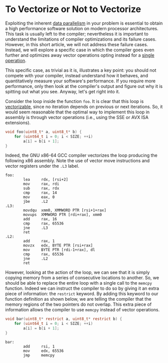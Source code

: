 # To Vectorize or Not to Vectorize

Exploiting the inherent <u>data parallelism</u> in your problem is essential to obtain a high performance software solution on modern processor architectures. This task is usually left to the compiler; nevertheless it is important to understand the limitations of compiler optimizations and its failure cases. However, in this short article, we will not address these failure cases. Instead, we will explore a specific case in which the compiler goes even further and optimizes away vector operations opting instead for a <u>single operation</u>.

This specific case, as trivial as it is, illustrates a key point: you should not compete with your compiler, instead understand how it behaves, and quantitatively measure your software's performance. If you require more performance, only then look at the compiler's output and figure out why it is spitting out what you see. Anyway, let's get right into it.

Consider the loop inside the function `foo`. It is clear that this loop is <u>vectorizable</u>, since no iteration depends on previous or next iterations. So, it would seem reasonable that the optimal way to implement this loop in assembly is through vector operations (i.e., using the SSE or AVX ISA extensions).

```c
void foo(uint8_t* a, uint8_t* b) {
	for (uint64_t i = 0; i < SIZE; ++i)
    	a[i] = b[i + 1];
}
```

Indeed, the GNU x86-64 GCC compiler vectorizes the loop producing the following x86 assembly. Note the use of vector move instructions and vector registers under the `.L3` label.

```assembly
foo:
        lea     rdx, [rsi+2]
        mov     rax, rdi
        sub     rax, rdx
        cmp     rax, 14
        mov     eax, 0
        jbe     .L2
.L3:
        movdqu  xmm0, XMMWORD PTR [rsi+1+rax]
        movups  XMMWORD PTR [rdi+rax], xmm0
        add     rax, 16
        cmp     rax, 65536
        jne     .L3
        ret
.L2:
        add     rax, 1
        movzx   edx, BYTE PTR [rsi+rax]
        mov     BYTE PTR [rdi-1+rax], dl
        cmp     rax, 65536
        jne     .L2
        ret
```

However, looking at the action of the loop, we can see that it is simply copying memory from a series of consecutive locations to another. So, we should be able to replace the entire loop with a single call to the `memcpy` function. Indeed we can instruct the compiler to do so by giving it an extra piece of information: the `restrict` keyword. By adding this keyword to our function definition as shown below, we are telling the compiler that the memory regions of the two pointers do not overlap. This extra piece of information allows the compiler to use `memcpy` instead of vector operations.

```c
void bar(uint8_t* restrict a, uint8_t* restrict b) {
	for (uint64_t i = 0; i < SIZE; ++i)
    	a[i] = b[i + 1];
}
```

```assembly
bar:
        add     rsi, 1
        mov     edx, 65536
        jmp     memcpy
```

















